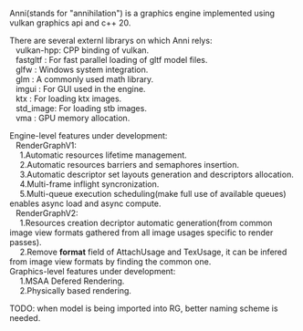 Anni(stands for "annihilation") is a graphics engine implemented using vulkan graphics api and c++ 20.

There are several externl librarys on which Anni relys:\
&ensp; vulkan-hpp: CPP binding of vulkan.\
&ensp; fastgltf : For fast parallel loading of gltf model files.\
&ensp; glfw     : Windows system integration.\
&ensp; glm      : A commonly used math library.\
&ensp; imgui    : For GUI used in the engine.\
&ensp; ktx      : For loading ktx images.\
&ensp; std_image: For loading stb images.\
&ensp; vma      : GPU memory allocation.
 
Engine-level features under development:\
&ensp;   RenderGraphV1:\
&ensp;&ensp;  1.Automatic resources lifetime management.\
&ensp;&ensp;  2.Automatic resources barriers and semaphores insertion.\
&ensp;&ensp;  3.Automatic descriptor set layouts generation and descriptors allocation.\
&ensp;&ensp;   4.Multi-frame inflight syncronization.\
&ensp;&ensp;   5.Multi-queue execution scheduling(make full use of available queues) enables async load and async compute.\
&ensp;   RenderGraphV2:\
&ensp;&ensp;   1.Resources creation decriptor automatic generation(from common image view formats gathered from all image usages specific to  render passes).\
&ensp;&ensp;   2.Remove **format** field of AttachUsage and TexUsage, it can be infered from image view formats by finding the common one.\
Graphics-level features under development:\
&ensp;&ensp;   1.MSAA Defered Rendering.\
&ensp;&ensp;   2.Physically based rendering.


TODO: when model is being imported into RG, better naming scheme is needed.

